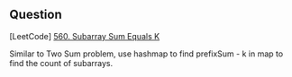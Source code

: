 ## Question
[LeetCode] [560. Subarray Sum Equals K](https://leetcode.com/problems/subarray-sum-equals-k)

Similar to Two Sum problem, use hashmap to find prefixSum - k in map to find the count
of subarrays.
